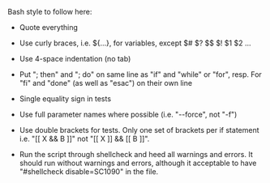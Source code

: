 Bash style to follow here:

  * Quote everything
  
  * Use curly braces, i.e. ${...}, for variables, except $# $? $$ $! $1 $2 ...
  * Use 4-space indentation (no tab)
  
  * Put "; then" and "; do" on same line as "if" and "while" or "for", resp.
    For "fi" and "done" (as well as "esac") on their own line
    
  * Single equality sign in tests
  
  * Use full parameter names where possible (i.e. "--force", not "-f")
  
  * Use double brackets for tests. Only one set of brackets per if statement
    i.e. "[[ X && B ]]"  not "[[ X ]] && [[ B ]]".
    
  * Run the script through shellcheck and heed all warnings and errors.
    It should run without warnings and errors, although it acceptable to
    have "#shellcheck disable=SC1090" in the file.
